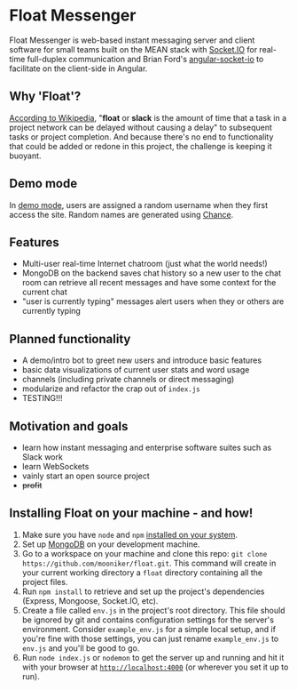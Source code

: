 # Float Messenger

Float Messenger is web-based instant messaging server and client software for small teams built on the MEAN stack with [Socket.IO](http://socket.io/) for real-time full-duplex communication and Brian Ford's [angular-socket-io](https://github.com/btford/angular-socket-io) to facilitate on the client-side in Angular.

## Why 'Float'?

[According to Wikipedia](https://en.wikipedia.org/wiki/Float_(project_management)), "**float** or **slack** is the amount of time that a task in a project network can be delayed without causing a delay" to subsequent tasks or project completion. And because there's no end to functionality that could be added or redone in this project, the challenge is keeping it buoyant.

## Demo mode

In [demo mode](http://float.mooniker.com), users are assigned a random username when they first access the site. Random names are generated using [Chance](http://chancejs.com/).

## Features

- Multi-user real-time Internet chatroom (just what the world needs!)
- MongoDB on the backend saves chat history so a new user to the chat room can retrieve all recent messages and have some context for the current chat
- "user is currently typing" messages alert users when they or others are currently typing


## Planned functionality

- A demo/intro bot to greet new users and introduce basic features
- basic data visualizations of current user stats and word usage
- channels (including private channels or direct messaging)
- modularize and refactor the crap out of `index.js`
- TESTING!!!

## Motivation and goals

- learn how instant messaging and enterprise software suites such as Slack work
- learn WebSockets
- vainly start an open source project
- ~~profit~~


## Installing Float on your machine - and how!

1. Make sure you have `node` and `npm` [installed on your system](https://nodejs.org/en/download/package-manager/).
2. Set up [MongoDB](https://docs.mongodb.org/manual/installation/) on your development machine.
3. Go to a workspace on your machine and clone this repo: `git clone https://github.com/mooniker/float.git`. This command will create in your current working directory a `float` directory containing all the project files.
4. Run `npm install` to retrieve and set up the project's dependencies (Express, Mongoose, Socket.IO, etc).
5. Create a file called `env.js` in the project's root directory. This file should be ignored by git and contains configuration settings for the server's environment. Consider `example_env.js` for a simple local setup, and if you're fine with those settings, you can just rename `example_env.js` to `env.js` and you'll be good to go.
6. Run `node index.js` or `nodemon` to get the server up and running and hit it with your browser at [`http://localhost:4000`](http://localhost:4000) (or wherever you set it up to run).
